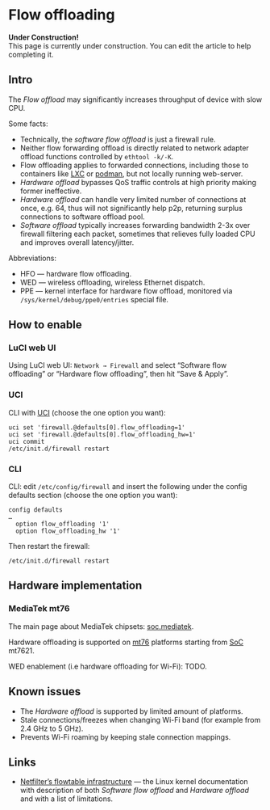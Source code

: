 # Flow offloading

**Under Construction!**  
This page is currently under construction. You can edit the article to help completing it.

## Intro

The *Flow offload* may significantly increases throughput of device with slow CPU.

Some facts:

- Technically, the *software flow offload* is just a firewall rule.
- Neither flow forwarding offload is directly related to network adapter offload functions controlled by `ethtool -k/-K`.
- Flow offloading applies to forwarded connections, including those to containers like [LXC](/lxc_openwrt_host "lxc_openwrt_host") or [podman](/packages/pkgdata/podman "packages:pkgdata:podman"), but not locally running web-server.
- *Hardware offload* bypasses QoS traffic controls at high priority making former ineffective.
- *Hardware offload* can handle very limited number of connections at once, e.g. 64, thus will not significantly help p2p, returning surplus connections to software offload pool.
- *Software offload* typically increases forwarding bandwidth 2-3x over firewall filtering each packet, sometimes that relieves fully loaded CPU and improves overall latency/jitter.

Abbreviations:

- HFO — hardware flow offloading.
- WED — wireless offloading, wireless Ethernet dispatch.
- PPE — kernel interface for hardware flow offload, monitored via `/sys/kernel/debug/ppe0/entries` special file.

## How to enable

### LuCI web UI

Using LuCI web UI: `Network → Firewall` and select “Software flow offloading” or “Hardware flow offloading”, then hit “Save &amp; Apply”.

### UCI

CLI with [UCI](/docs/guide-user/base-system/uci "docs:guide-user:base-system:uci") (choose the one option you want):

```
uci set 'firewall.@defaults[0].flow_offloading=1'
uci set 'firewall.@defaults[0].flow_offloading_hw=1'
uci commit
/etc/init.d/firewall restart
```

### CLI

CLI: edit `/etc/config/firewall` and insert the following under the config defaults section (choose the one option you want):

```
config defaults
…
  option flow_offloading '1'
  option flow_offloading_hw '1'
```

Then restart the firewall:

```
/etc/init.d/firewall restart
```

## Hardware implementation

### MediaTek mt76

The main page about MediaTek chipsets: [soc.mediatek](/docs/techref/hardware/soc/soc.mediatek "docs:techref:hardware:soc:soc.mediatek").

Hardware offloading is supported on [mt76](/docs/techref/driver.wlan/mt76 "docs:techref:driver.wlan:mt76") platforms starting from [SoC](/docs/techref/hardware/soc "docs:techref:hardware:soc") mt7621.

WED enablement (i.e hardware offloading for Wi-Fi): TODO.

## Known issues

- The *Hardware offload* is supported by limited amount of platforms.
- Stale connections/freezes when changing Wi-Fi band (for example from 2.4 GHz to 5 GHz).
- Prevents Wi-Fi roaming by keeping stale connection mappings.

## Links

- [Netfilter’s flowtable infrastructure](https://www.kernel.org/doc/html/v5.15/networking/nf_flowtable.html "https://www.kernel.org/doc/html/v5.15/networking/nf_flowtable.html") — the Linux kernel documentation with description of both *Software flow offload* and *Hardware offload* and with a list of limitations.
